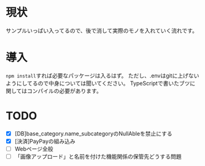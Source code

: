 # 現状
サンプルいっぱい入ってるので、後で消して実際のモノを入れていく流れです。 

# 導入
 `npm install`すれば必要なパッケージは入るはず。 
 ただし、.envはgitに上げないようにしてるので中身については聞いてください。 
 TypeScriptで書いたブツに関してはコンパイルの必要があります。

# TODO
- [x] [DB]base_category.name_subcategoryのNullAbleを禁止にする
- [x] [決済]PayPayの組み込み
- [ ] Webページ全般
- [ ] 「画像アップロード」と名前を付けた機能関係の保管先どうする問題